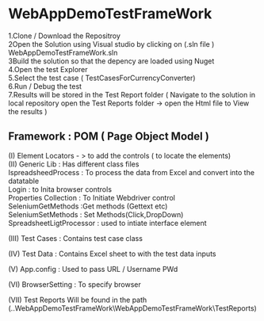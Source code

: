 # WebAppDemoTestFrameWork

1.Clone / Download the Repositroy <br>
2Open the Solution using Visual studio by clicking on (.sln file ) WebAppDemoTestFrameWork.sln<br>
3Build the solution so that the depency are loaded using Nuget <br>
4.Open the test Explorer <br>
5.Select the test case ( TestCasesForCurrencyConverter)<br>
6.Run / Debug the test <br>
7.Results will be stored in the Test Report folder ( Navigate to the solution in local repository open the Test Reports folder -> open the Html file to View the results )


## Framework  : POM ( Page Object Model ) <BR>
(I) Element Locators - > to add the controls ( to locate the elements)<BR>
(II) Generic Lib : Has different class files<BR>
  IspreadsheedProcess : To process the data from Excel and convert into the datatable <br>
  Login : to Inita browser controls<br>
  Properties Collection : To Initiate Webdriver control<br>
  SeleniumGetMethods :Get methods (Gettext etc)<br>
  SeleniumSetMethods : Set Methods(Click,DropDown)<br>
  SpreadsheetLigtProcessor : used to intiate interface element<br>
  
 (III) Test Cases : Contains test case class<br>
 
 (IV) Test Data : Contains Excel sheet to with the test data inputs<br>
 
 (V) App.config : Used to pass URL / Username PWd <br>
 
 (VI) BrowserSetting : To specify browser <br>
  
 (VII) Test Reports Will be found in the path (..WebAppDemoTestFrameWork\WebAppDemoTestFrameWork\TestReports)
 
 

